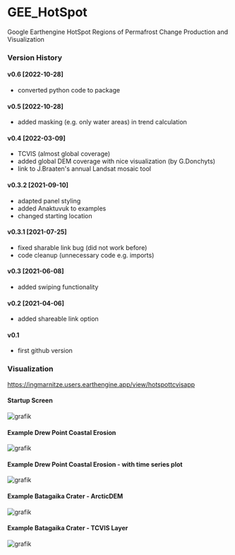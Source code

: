 # GEE_HotSpot
Google Earthengine HotSpot Regions of Permafrost Change Production and Visualization

### Version History
#### v0.6 [2022-10-28]
* converted python code to package
#### v0.5 [2022-10-28]
* added masking (e.g. only water areas) in trend calculation
#### v0.4 [2022-03-09]
* TCVIS (almost global coverage)
* added global DEM coverage with nice visualization (by G.Donchyts)
* link to J.Braaten's annual Landsat mosaic tool
#### v0.3.2 [2021-09-10]
* adapted panel styling
* added Anaktuvuk to examples
* changed starting location
#### v0.3.1 [2021-07-25]
* fixed sharable link bug (did not work before)
* code cleanup (unnecessary code e.g. imports)
#### v0.3 [2021-06-08]
* added swiping functionality
#### v0.2 [2021-04-06]
* added shareable link option
#### v0.1
* first github version

### Visualization
https://ingmarnitze.users.earthengine.app/view/hotspottcvisapp
#### Startup Screen
![grafik](https://user-images.githubusercontent.com/4864803/132829830-b1a6f798-8542-40d5-8780-5762d9435d38.png)
#### Example Drew Point Coastal Erosion
![grafik](https://user-images.githubusercontent.com/4864803/132829945-febe202c-75d2-46d4-ad0c-43175fa15050.png)
#### Example Drew Point Coastal Erosion - with time series plot
![grafik](https://user-images.githubusercontent.com/4864803/132830052-eea168af-9f0a-4b85-ba38-82793bb7e3cf.png)
#### Example Batagaika Crater - ArcticDEM
![grafik](https://user-images.githubusercontent.com/4864803/132830161-4b6afc31-12c8-446b-b5a9-86b04951c829.png)
#### Example Batagaika Crater - TCVIS Layer
![grafik](https://user-images.githubusercontent.com/4864803/132830241-9f7e7fe2-3262-4c47-ad0c-0be5621ade4a.png)
